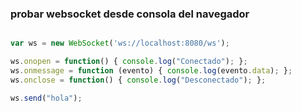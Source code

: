 
### probar websocket desde consola del navegador
```javascript

var ws = new WebSocket('ws://localhost:8080/ws');

ws.onopen = function() { console.log("Conectado"); };
ws.onmessage = function (evento) { console.log(evento.data); };
ws.onclose = function() { console.log("Desconectado"); };

ws.send("hola");
```
